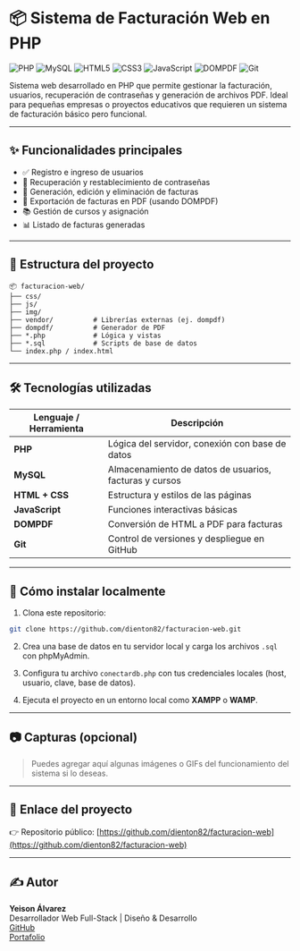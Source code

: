# 📦 Sistema de Facturación Web en PHP

![PHP](https://img.shields.io/badge/PHP-777BB4?style=for-the-badge&logo=php&logoColor=white)
![MySQL](https://img.shields.io/badge/MySQL-005C84?style=for-the-badge&logo=mysql&logoColor=white)
![HTML5](https://img.shields.io/badge/HTML5-E34F26?style=for-the-badge&logo=html5&logoColor=white)
![CSS3](https://img.shields.io/badge/CSS3-1572B6?style=for-the-badge&logo=css3&logoColor=white)
![JavaScript](https://img.shields.io/badge/JavaScript-F7DF1E?style=for-the-badge&logo=javascript&logoColor=black)
![DOMPDF](https://img.shields.io/badge/PDF-DOMPDF-lightgrey?style=for-the-badge)
![Git](https://img.shields.io/badge/Git-F05032?style=for-the-badge&logo=git&logoColor=white)

Sistema web desarrollado en PHP que permite gestionar la facturación, usuarios, recuperación de contraseñas y generación de archivos PDF. Ideal para pequeñas empresas o proyectos educativos que requieren un sistema de facturación básico pero funcional.

---

## ✨ Funcionalidades principales

- ✅ Registro e ingreso de usuarios
- 🔐 Recuperación y restablecimiento de contraseñas
- 🧾 Generación, edición y eliminación de facturas
- 📄 Exportación de facturas en PDF (usando DOMPDF)
- 📚 Gestión de cursos y asignación
- 📊 Listado de facturas generadas

---

## 📁 Estructura del proyecto

```
📦 facturacion-web/
├── css/
├── js/
├── img/
├── vendor/          # Librerías externas (ej. dompdf)
├── dompdf/          # Generador de PDF
├── *.php            # Lógica y vistas
├── *.sql            # Scripts de base de datos
└── index.php / index.html
```

---

## 🛠 Tecnologías utilizadas

| Lenguaje / Herramienta | Descripción |
|------------------------|-------------|
| **PHP** | Lógica del servidor, conexión con base de datos |
| **MySQL** | Almacenamiento de datos de usuarios, facturas y cursos |
| **HTML + CSS** | Estructura y estilos de las páginas |
| **JavaScript** | Funciones interactivas básicas |
| **DOMPDF** | Conversión de HTML a PDF para facturas |
| **Git** | Control de versiones y despliegue en GitHub |

---

## 🧪 Cómo instalar localmente

1. Clona este repositorio:

```bash
git clone https://github.com/dienton82/facturacion-web.git
```

2. Crea una base de datos en tu servidor local y carga los archivos `.sql` con phpMyAdmin.

3. Configura tu archivo `conectardb.php` con tus credenciales locales (host, usuario, clave, base de datos).

4. Ejecuta el proyecto en un entorno local como **XAMPP** o **WAMP**.

---

## 📷 Capturas (opcional)

> Puedes agregar aquí algunas imágenes o GIFs del funcionamiento del sistema si lo deseas.

---

## 🔗 Enlace del proyecto

👉 Repositorio público: [https://github.com/dienton82/facturacion-web](https://github.com/dienton82/facturacion-web)

---

## ✍️ Autor

**Yeison Álvarez**  
Desarrollador Web Full-Stack | Diseño & Desarrollo  
[GitHub](https://github.com/dienton82)  
[Portafolio](https://portafolio-ya.vercel.app)
